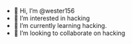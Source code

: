 - 👋 Hi, I’m @wester156
- 👀 I’m interested in hacking
- 🌱 I’m currently learning hacking.
- 💞️ I’m looking to collaborate on hacking

<!---
wester156/wester156 is a ✨ special ✨ repository because its `README.md` (this file) appears on your GitHub profile.
You can click the Preview link to take a look at your changes.
--->
